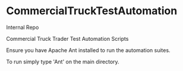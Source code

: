 CommercialTruckTestAutomation 
=============================

Internal Repo

Commercial Truck Trader Test Automation Scripts

Ensure you have Apache Ant installed to run the automation suites.

To run simply type 'Ant' on the main directory.

